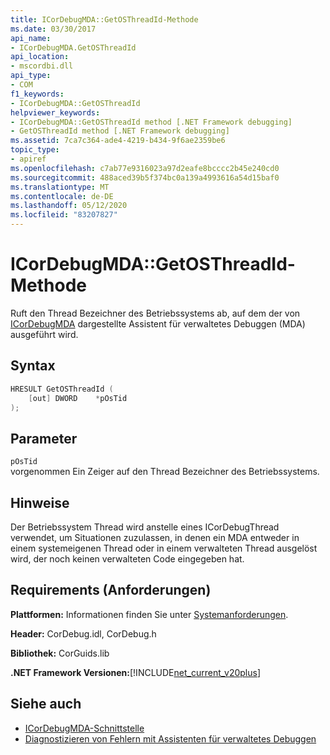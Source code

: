 ```yaml
---
title: ICorDebugMDA::GetOSThreadId-Methode
ms.date: 03/30/2017
api_name:
- ICorDebugMDA.GetOSThreadId
api_location:
- mscordbi.dll
api_type:
- COM
f1_keywords:
- ICorDebugMDA::GetOSThreadId
helpviewer_keywords:
- ICorDebugMDA::GetOSThreadId method [.NET Framework debugging]
- GetOSThreadId method [.NET Framework debugging]
ms.assetid: 7ca7c364-ade4-4219-b434-9f6ae2359be6
topic_type:
- apiref
ms.openlocfilehash: c7ab77e9316023a97d2eafe8bcccc2b45e240cd0
ms.sourcegitcommit: 488aced39b5f374bc0a139a4993616a54d15baf0
ms.translationtype: MT
ms.contentlocale: de-DE
ms.lasthandoff: 05/12/2020
ms.locfileid: "83207827"
---
```

# <a name="icordebugmdagetosthreadid-method"></a>ICorDebugMDA::GetOSThreadId-Methode
Ruft den Thread Bezeichner des Betriebssystems ab, auf dem der von [ICorDebugMDA](icordebugmda-interface.md) dargestellte Assistent für verwaltetes Debuggen (MDA) ausgeführt wird.  
  
## <a name="syntax"></a>Syntax  
  
```cpp  
HRESULT GetOSThreadId (  
    [out] DWORD    *pOsTid  
);  
```  
  
## <a name="parameters"></a>Parameter  
 `pOsTid`  
 vorgenommen Ein Zeiger auf den Thread Bezeichner des Betriebssystems.  
  
## <a name="remarks"></a>Hinweise  
 Der Betriebssystem Thread wird anstelle eines ICorDebugThread verwendet, um Situationen zuzulassen, in denen ein MDA entweder in einem systemeigenen Thread oder in einem verwalteten Thread ausgelöst wird, der noch keinen verwalteten Code eingegeben hat.  
  
## <a name="requirements"></a>Requirements (Anforderungen)  
 **Plattformen:** Informationen finden Sie unter [Systemanforderungen](../../get-started/system-requirements.md).  
  
 **Header:** CorDebug.idl, CorDebug.h  
  
 **Bibliothek:** CorGuids.lib  
  
 **.NET Framework Versionen:**[!INCLUDE[net_current_v20plus](../../../../includes/net-current-v20plus-md.md)]  
  
## <a name="see-also"></a>Siehe auch

- [ICorDebugMDA-Schnittstelle](icordebugmda-interface.md)
- [Diagnostizieren von Fehlern mit Assistenten für verwaltetes Debuggen](../../debug-trace-profile/diagnosing-errors-with-managed-debugging-assistants.md)
